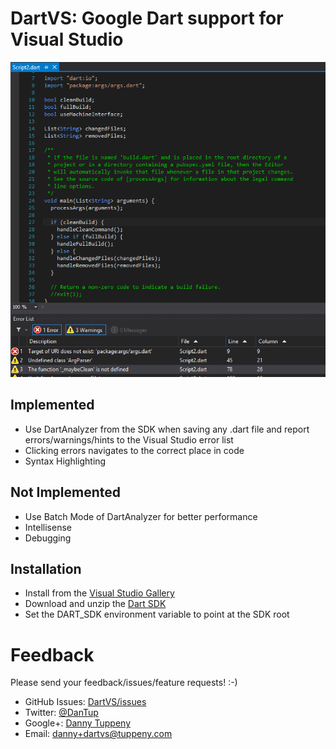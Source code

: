 DartVS: Google Dart support for Visual Studio
=========

![Screenshot of DartVS](DanTup.DartVS.Vsix/Screenshot.png)

## Implemented
- Use DartAnalyzer from the SDK when saving any .dart file and report errors/warnings/hints to the Visual Studio error list
- Clicking errors navigates to the correct place in code
- Syntax Highlighting

## Not Implemented
- Use Batch Mode of DartAnalyzer for better performance
- Intellisense
- Debugging

## Installation
- Install from the [Visual Studio Gallery](http://visualstudiogallery.msdn.microsoft.com/69112f14-62d0-40fb-9ccc-03e3534e7121)
- Download and unzip the [Dart SDK](https://www.dartlang.org/tools/sdk/)
- Set the DART_SDK environment variable to point at the SDK root


Feedback
===
Please send your feedback/issues/feature requests! :-)

- GitHub Issues: [DartVS/issues](https://github.com/DanTup/DartVS/issues)
- Twitter: [@DanTup](https://twitter.com/DanTup)
- Google+: [Danny Tuppeny](http://profile.dantup.com/)
- Email: [danny+dartvs@tuppeny.com](mailto:danny+dartvs@tuppeny.com)
